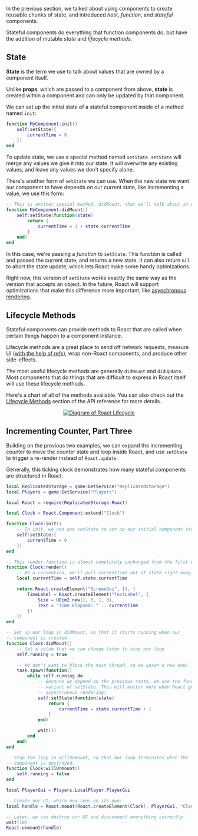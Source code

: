 In the previous section, we talked about using components to create reusable chunks of state, and introduced *host*, *function*, and *stateful* components.

Stateful components do everything that function components do, but have the addition of mutable *state* and *lifecycle methods*.

## State
**State** is the term we use to talk about values that are owned by a component itself.

Unlike **props**, which are passed to a component from above, **state** is created within a component and can only be updated by that component.

We can set up the initial state of a stateful component inside of a method named `init`:

```lua
function MyComponent:init()
	self:setState({
		currentTime = 0
	})
end
```

To update state, we use a special method named `setState`. `setState` will merge any values we give it into our state. It will overwrite any existing values, and leave any values we don't specify alone.

There's another form of `setState` we can use. When the new state we want our component to have depends on our current state, like incrementing a value, we use this form:

```lua
-- This is another special method, didMount, that we'll talk about in a moment.
function MyComponent:didMount()
	self:setState(function(state)
		return {
			currentTime = 1 + state.currentTime
		}
	end)
end
```

In this case, we're passing a _function_ to `setState`. This function is called and passed the current state, and returns a new state. It can also return `nil` to abort the state update, which lets Roact make some handy optimizations.

Right now, this version of `setState` works exactly the same way as the version that accepts an object. In the future, Roact will support optimizations that make this difference more important, like [asynchronous rendering](https://github.com/Roblox/roact/issues/18).

## Lifecycle Methods
Stateful components can provide methods to Roact that are called when certain things happen to a component instance.

Lifecycle methods are a great place to send off network requests, measure UI ([with the help of refs](../../advanced/bindings-and-refs#refs)), wrap non-Roact components, and produce other side-effects.

The most useful lifecycle methods are generally `didMount` and `didUpdate`. Most components that do things that are difficult to express in Roact itself will use these lifecycle methods.

Here's a chart of all of the methods available. You can also check out the [Lifecycle Methods](../../api-reference/#lifecycle-methods) section of the API reference for more details.

<div align="center">
	<a href="../../images/lifecycle.svg">
		<img src="../../images/lifecycle.svg" alt="Diagram of Roact Lifecycle" />
	</a>
</div>

## Incrementing Counter, Part Three
Building on the previous two examples, we can expand the incrementing counter to move the counter state and loop inside Roact, and use `setState` to trigger a re-render instead of `Roact.update`.

Generally, this ticking clock demonstrates how many stateful components are structured in Roact.

```lua
local ReplicatedStorage = game:GetService("ReplicatedStorage")
local Players = game:GetService("Players")

local Roact = require(ReplicatedStorage.Roact)

local Clock = Roact.Component:extend("Clock")

function Clock:init()
	-- In init, we can use setState to set up our initial component state.
	self:setState({
		currentTime = 0
	})
end

-- This render function is almost completely unchanged from the first example.
function Clock:render()
	-- As a convention, we'll pull currentTime out of state right away.
	local currentTime = self.state.currentTime

	return Roact.createElement("ScreenGui", {}, {
		TimeLabel = Roact.createElement("TextLabel", {
			Size = UDim2.new(1, 0, 1, 0),
			Text = "Time Elapsed: " .. currentTime
		})
	})
end

-- Set up our loop in didMount, so that it starts running when our
-- component is created.
function Clock:didMount()
	-- Set a value that we can change later to stop our loop
	self.running = true

	-- We don't want to block the main thread, so we spawn a new one!
	task.spawn(function()
		while self.running do
			-- Because we depend on the previous state, we use the function
			-- variant of setState. This will matter more when Roact gets
			-- asynchronous rendering!
			self:setState(function(state)
				return {
					currentTime = state.currentTime + 1
				}
			end)

			wait(1)
		end
	end)
end

-- Stop the loop in willUnmount, so that our loop terminates when the
-- component is destroyed.
function Clock:willUnmount()
	self.running = false
end

local PlayerGui = Players.LocalPlayer.PlayerGui

-- Create our UI, which now runs on its own!
local handle = Roact.mount(Roact.createElement(Clock), PlayerGui, "Clock UI")

-- Later, we can destroy our UI and disconnect everything correctly.
wait(10)
Roact.unmount(handle)
```
